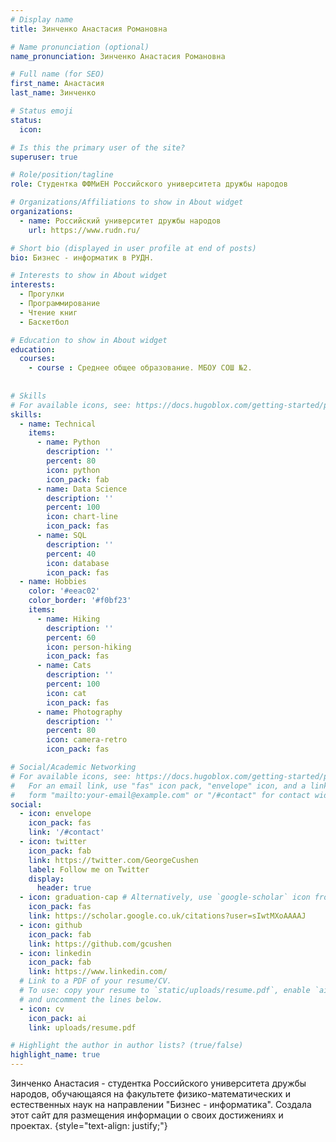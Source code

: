 ```yaml
---
# Display name
title: Зинченко Анастасия Романовна

# Name pronunciation (optional)
name_pronunciation: Зинченко Анастасия Романовна

# Full name (for SEO)
first_name: Анастасия 
last_name: Зинченко

# Status emoji
status:
  icon:

# Is this the primary user of the site?
superuser: true

# Role/position/tagline
role: Студентка ФФМиЕН Российского университета дружбы народов

# Organizations/Affiliations to show in About widget
organizations:
  - name: Российский университет дружбы народов
    url: https://www.rudn.ru/

# Short bio (displayed in user profile at end of posts)
bio: Бизнес - информатик в РУДН.

# Interests to show in About widget
interests:
  - Прогулки
  - Программирование
  - Чтение книг
  - Баскетбол

# Education to show in About widget
education:
  courses:
    - course : Среднее общее образование. МБОУ СОШ №2.
    
    
# Skills
# For available icons, see: https://docs.hugoblox.com/getting-started/page-builder/#icons
skills:
  - name: Technical
    items:
      - name: Python
        description: ''
        percent: 80
        icon: python
        icon_pack: fab
      - name: Data Science
        description: ''
        percent: 100
        icon: chart-line
        icon_pack: fas
      - name: SQL
        description: ''
        percent: 40
        icon: database
        icon_pack: fas
  - name: Hobbies
    color: '#eeac02'
    color_border: '#f0bf23'
    items:
      - name: Hiking
        description: ''
        percent: 60
        icon: person-hiking
        icon_pack: fas
      - name: Cats
        description: ''
        percent: 100
        icon: cat
        icon_pack: fas
      - name: Photography
        description: ''
        percent: 80
        icon: camera-retro
        icon_pack: fas

# Social/Academic Networking
# For available icons, see: https://docs.hugoblox.com/getting-started/page-builder/#icons
#   For an email link, use "fas" icon pack, "envelope" icon, and a link in the
#   form "mailto:your-email@example.com" or "/#contact" for contact widget.
social:
  - icon: envelope
    icon_pack: fas
    link: '/#contact'
  - icon: twitter
    icon_pack: fab
    link: https://twitter.com/GeorgeCushen
    label: Follow me on Twitter
    display:
      header: true
  - icon: graduation-cap # Alternatively, use `google-scholar` icon from `ai` icon pack
    icon_pack: fas
    link: https://scholar.google.co.uk/citations?user=sIwtMXoAAAAJ
  - icon: github
    icon_pack: fab
    link: https://github.com/gcushen
  - icon: linkedin
    icon_pack: fab
    link: https://www.linkedin.com/
  # Link to a PDF of your resume/CV.
  # To use: copy your resume to `static/uploads/resume.pdf`, enable `ai` icons in `params.yaml`,
  # and uncomment the lines below.
  - icon: cv
    icon_pack: ai
    link: uploads/resume.pdf

# Highlight the author in author lists? (true/false)
highlight_name: true
---
```


Зинченко Анастасия - студентка Российского университета дружбы народов, обучающаяся на факультете физико-математических и естественных наук на направлении "Бизнес - информатика". Создала этот сайт для размещения информации о своих достижениях и проектах.
{style="text-align: justify;"}
